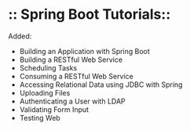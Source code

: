 

# :: Spring Boot Tutorials::      



Added:
 - Building an Application with Spring Boot 
 - Building a RESTful Web Service
 - Scheduling Tasks
 - Consuming a RESTful Web Service
 - Accessing Relational Data using JDBC with Spring
 - Uploading Files
 - Authenticating a User with LDAP
 - Validating Form Input
 - Testing Web
